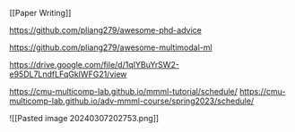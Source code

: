 [[Paper Writing]] 

https://github.com/pliang279/awesome-phd-advice 

https://github.com/pliang279/awesome-multimodal-ml

https://drive.google.com/file/d/1qIYBuYrSW2-e95DL7LndfLFqGkIWFG21/view

https://cmu-multicomp-lab.github.io/mmml-tutorial/schedule/
https://cmu-multicomp-lab.github.io/adv-mmml-course/spring2023/schedule/


![[Pasted image 20240307202753.png]]